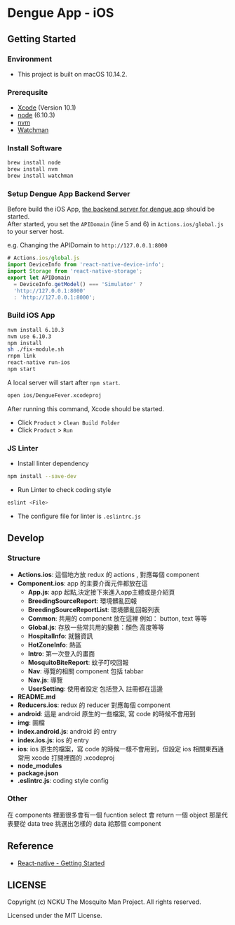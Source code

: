 # Dengue App - iOS

## Getting Started

### Environment
* This project is built on macOS 10.14.2.

### Prerequsite
* [Xcode](https://developer.apple.com/xcode/) (Version 10.1)
* [node](https://nodejs.org/en/) (6.10.3)
* [nvm](https://github.com/creationix/nvm)
* [Watchman](https://facebook.github.io/watchman/)

### Install Software

```sh
brew install node
brew install nvm
brew install watchman
```

### Setup Dengue App Backend Server
Before build the iOS App, [the backend server for dengue app](https://github.com/the-mosquito-man/dengue-app-backend-server) should be started.  
After started, you set the `APIDomain` (line 5 and 6) in `Actions.ios/global.js` to your server host.

e.g. Changing the APIDomain to `http://127.0.0.1:8000`

```js
# Actions.ios/global.js
import DeviceInfo from 'react-native-device-info';
import Storage from 'react-native-storage';
export let APIDomain
  = DeviceInfo.getModel() === 'Simulator' ?
  'http://127.0.0.1:8000'
  : 'http://127.0.0.1:8000';
```

### Build iOS App

```sh
nvm install 6.10.3
nvm use 6.10.3
npm install
sh ./fix-module.sh
rnpm link
react-native run-ios
npm start
```

A local server will start after `npm start`.

```sh
open ios/DengueFever.xcodeproj
```

After running this command, Xcode should be started.

* Click `Product` > `Clean Build Folder`
* Click `Product` > `Run`



### JS Linter 

* Install linter dependency

```sh
npm install --save-dev
```

* Run Linter to check coding style

```sh
eslint <File>
```

* The configure file for linter is `.eslintrc.js`


## Develop

### Structure

* **Actions.ios**: 這個地方放 redux 的 actions , 對應每個 component
* **Component.ios**: app 的主要介面元件都放在這
    * **App.js**: app 起點,決定接下來進入app主體或是介紹頁
    * **BreedingSourceReport**: 環境髒亂回報
    * **BreedingSourceReportList**: 環境髒亂回報列表
    * **Common**: 共用的 component 放在這裡 例如： button, text 等等
    * **Global.js**: 存放一些常共用的變數：顏色 高度等等
    * **HospitalInfo**: 就醫資訊
    * **HotZoneInfo**: 熱區
    * **Intro**: 第一次登入的畫面
    * **MosquitoBiteReport**: 蚊子叮咬回報
    * **Nav**: 導覽的相關 component 包括 tabbar
    * **Nav.js**: 導覽
    * **UserSetting**: 使用者設定 包括登入 註冊都在這邊
* **README.md**
* **Reducers.ios**: redux 的 reducer 對應每個 component
* **android**: 這是 android 原生的一些檔案, 寫 code 的時候不會用到
* **img**: 圖檔
* **index.android.js**: android 的 entry
* **index.ios.js**: ios 的 entry
* **ios**: ios 原生的檔案，寫 code 的時候一樣不會用到，但設定 ios 相關東西通常用 xcode 打開裡面的 .xcodeproj
* **node_modules**
* **package.json**
* **.eslintrc.js**: coding style config

### Other
在 components 裡面很多會有一個 fucntion select 會 return 一個 object  那是代表要從 data tree 挑選出怎樣的 data 給那個 component


## Reference
* [React-native - Getting Started](https://facebook.github.io/react-native/docs/getting-started.html)

## LICENSE
Copyright (c) NCKU The Mosquito Man Project. All rights reserved.

Licensed under the MIT License.
